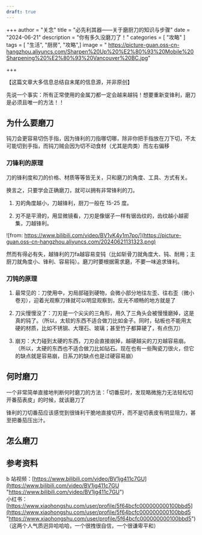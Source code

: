 ```yaml
---
draft: true
---
```

+++
author = "关念"
title = "必先利其器——关于磨厨刀的知识与步骤"
date = "2024-06-21"
description = "你有多久没磨刀了！"
categories = [
    "攻略"
]
tags = [
    "生活",
	"厨房",
    "攻略",]
image = " https://picture-guan.oss-cn-hangzhou.aliyuncs.com/Sharpen%20Up%20%E2%80%93%20Mobile%20Sharpening%20%E2%80%93%20Vancouver%20BC.jpg"

+++

【这篇文章大多信息总结自末尾的信息源，并非原创】



先说一个事实：所有正常使用的金属刀都一定会越来越钝！想要重新变锋利，磨刀是必须且唯一的方法！！
## 为什么要磨刀


钝刀会更容易切伤手指，因为锋利的刀指哪切哪，除非你把手指放在刀下切，不太可能切到手指，而钝刀贼会因为切不动食材（尤其是肉类）而左右偏移


### 刀锋利的原理

刀的锋利度和刀的价格、材质等等皆无关，只和磨刀的角度、工具、方式有关。

换言之，只要学会正确磨刀，就可以拥有非常锋利的刀。

1. 刃的角度越小，刀越锋利，厨刀一般在 15-25 度。

2. 刃不是平滑的，用显微镜看，刀刃是像锯子一样有锯齿纹的，齿纹越小越密集，刀越锋利。

![from: https://www.bilibili.com/video/BV1vK4y1m7po/](https://picture-guan.oss-cn-hangzhou.aliyuncs.com/20240621131323.png)


然而有得必有失，越锋利的刀fa越容易变钝（比如斩骨刀就角度大、钝、耐用；主厨刀就角度小、锋利、容易钝）。磨刀时要根据需求磨，不要一味追求锋利。

### 刀钝的原理

1. 最常见的：刀使用中，刃局部碰到硬物，会微小部分地往左歪、往右歪（微小卷刃），迎着光观察刀锋就可以明显观察到，反光不顺畅的地方就是了  
   
2. 刀尖慢慢没了：刀刃是一个尖尖的三角形，用久了三角头会被慢慢磨掉，这是真的钝了。（所以，太软的东西不适合做刀比如金子。同时，砧板也不能用太硬的材质，比如不锈钢、大理石、玻璃；甚至竹子都算硬了，有点伤刀）  
   
3. 崩刃：大力碰到太硬的东西，刀刃会直接崩掉，越硬越尖的刀刃越容易崩。（所以，太硬的东西也不适合做刀比如钻石。现在也有一些陶瓷刀很火，但它的缺点就是容易崩，日系刀的缺点也是过硬容易崩）
## 何时磨刀



一个非常简单直接地判断何时磨刀的方法：「切番茄时，发现略微施力无法轻松切开番茄表皮」的时候，就该磨刀了

锋利的刀切番茄应该感觉到很锋利干脆地直接切开，而不是切表皮有明显阻力，甚至把番茄压出汁。

## 怎么磨刀




## 参考资料

b 站视频：[https://www.bilibili.com/video/BV1jg411c7GU](https://www.bilibili.com/video/BV1jg411c7GU "https://www.bilibili.com/video/BV1jg411c7GU")  
小红书：[https://www.xiaohongshu.com/user/profile/5f64bcfc000000000100bbd5](https://www.xiaohongshu.com/user/profile/5f64bcfc000000000100bbd5 "https://www.xiaohongshu.com/user/profile/5f64bcfc000000000100bbd5")  
（这两个人气质迥异哈哈哈，一个很拽很自信，一个很谦卑平和）